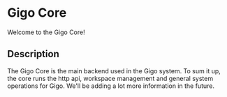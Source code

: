 
# Gigo Core

Welcome to the Gigo Core!



## Description

The Gigo Core is the main backend used in the Gigo system. To sum it up, the core runs the http api,
workspace management and general system operations for Gigo. We'll be adding a lot more information in the future.